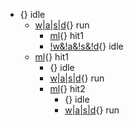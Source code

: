 - [](){} idle
    - [w|a|s|d](){} run
        * [ml](){} hit1
        * [!w&!a&!s&!d](){} idle
    - [ml](){} hit1
        * [](1){} idle
        * [w|a|s|d](0.4){} run
        - [ml](0.1){} hit2
            * [](1){} idle
            * [w|a|s|d](0.4){} run